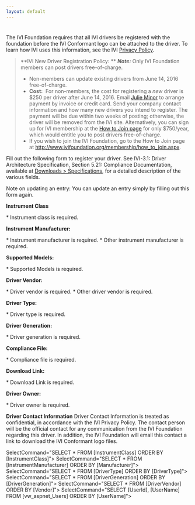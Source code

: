 ```yaml
---
layout: default
---
```

#

The IVI Foundation requires that all IVI drivers be registered with the
foundation before the IVI Conformant logo can be attached to the driver.
To learn how IVI uses this information, see the IVI [Privacy Policy](../privacy_policy.html).

> **IVI New Driver Registration Policy:
> **
> ***Note:*** Only IVI Foundation members can post drivers
> free-of-charge.
>
>   - Non-members can update existing drivers from June 14, 2016
>     free-of-charge.
>   - **Cost:**  For non-members, the cost for registering a *new*
>     driver is $250 per driver after June 14, 2016. Email [Julie Minor](mailto:admin@ivifoundation.org) to arrange payment by
>     invoice or credit card. Send your company contact information and
>     how many new drivers you intend to register. The payment will be
>     due within two weeks of posting; otherwise, the driver will be
>     removed from the IVI site. Alternatively, you can sign up for IVI
>     membership at the [How to Join page](http://ivifoundation.org/membership/how_to_join.html) for
>     only $750/year, which would entitle you to post drivers
>     free-of-charge.
>   - If you wish to join the IVI Foundation, go to the How to Join page
>     at <http://www.ivifoundation.org/membership/how_to_join.aspx>.
>

Fill out the following form to register your driver. See IVI-3.1: Driver
Architecture Specification, Section 5.21: Compliance Documentation,
available at [Downloads \> Specifications](../specifications/default.html), for a detailed
description of the various fields.

Note on updating an entry: You can update an entry simply by filling out
this form again.

**Instrument Class**

\* Instrument class is required.

**Instrument Manufacturer:**

\* Instrument manufacturer is required.
\* Other instrument manufacturer is required.

**Supported Models:**

\* Supported Models is required.

**Driver Vendor:**

\* Driver vendor is required.
\* Other driver vendor is required.

**Driver Type:**

\* Driver type is required.

**Driver Generation:**

\* Driver generation is required.

**Compliance File:**

\* Compliance file is required.

**Download Link:**

\* Download Link is required.

**Driver Owner:**

\* Driver owner is required.






**Driver Contact Information**
Driver Contact Information is treated as confidential, in accordance
with the IVI Privacy Policy. The contact person will be the official
contact for any communication from the IVI Foundation regarding this
driver. In addition, the IVI Foundation will email this contact a link
to download the IVI Conformant logo files.

SelectCommand="SELECT \* FROM \[InstrumentClass\] ORDER BY
\[InstrumentClass\]"\> SelectCommand="SELECT \* FROM
\[InstrumentManufacturer\] ORDER BY \[Manufacturer\]"\>
SelectCommand="SELECT \* FROM \[DriverType\] ORDER BY \[DriverType\]"\>
SelectCommand="SELECT \* FROM \[DriverGeneration\] ORDER BY
\[DriverGeneration\]"\> SelectCommand="SELECT \* FROM \[DriverVendor\]
ORDER BY \[Vendor\]"\> SelectCommand="SELECT \[UserId\], \[UserName\]
FROM \[vw\_aspnet\_Users\] ORDER BY \[UserName\]"\>
